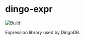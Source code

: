 # dingo-expr

[![Build](https://github.com/dingodb/dingo-expr/actions/workflows/build.yml/badge.svg)](https://github.com/dingodb/dingo-expr/actions/workflows/build.yml)

Expression library used by DingoDB.
